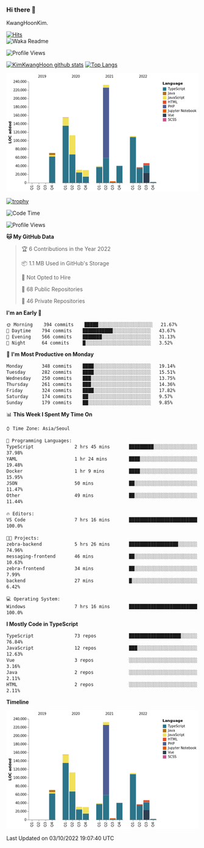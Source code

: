 ### Hi there 👋

KwangHoonKim.

[![Hits](https://hits.seeyoufarm.com/api/count/incr/badge.svg?url=https%3A%2F%2Fgithub.com%2Frhkdgns95)](https://hits.seeyoufarm.com)  
![Waka Readme](https://github.com/rhkdgns95/rhkdgns95/workflows/Waka%20Readme/badge.svg)

![Profile Views](http://img.shields.io/badge/Profile%20Views-0-blue)

[![KimKwangHoon github stats](https://github-readme-stats.vercel.app/api?username=rhkdgns95&show_icons=true)](https://github.com/rhkdgns95/github-readme-stats)   [![Top Langs](https://github-readme-stats.vercel.app/api/top-langs/?username=rhkdgns95&layout=compact)](https://github.com/rhkdgns95/github-readme-stats)   


![Chart not found](https://raw.githubusercontent.com/rhkdgns95/rhkdgns95/master/charts/bar_graph.png) 

[![trophy](https://github-profile-trophy.vercel.app/?username=rhkdgns95)](https://github.com/rhkdgns95/github-profile-trophy)

<!--START_SECTION:waka-->
![Code Time](http://img.shields.io/badge/Code%20Time-3%2C286%20hrs%202%20mins-blue)

![Profile Views](http://img.shields.io/badge/Profile%20Views-3-blue)

**🐱 My GitHub Data** 

> 🏆 6 Contributions in the Year 2022
 > 
> 📦 1.1 MB Used in GitHub's Storage 
 > 
> 🚫 Not Opted to Hire
 > 
> 📜 68 Public Repositories 
 > 
> 🔑 46 Private Repositories  
 > 
**I'm an Early 🐤** 

```text
🌞 Morning    394 commits    █████░░░░░░░░░░░░░░░░░░░░   21.67% 
🌆 Daytime    794 commits    ███████████░░░░░░░░░░░░░░   43.67% 
🌃 Evening    566 commits    ███████░░░░░░░░░░░░░░░░░░   31.13% 
🌙 Night      64 commits     █░░░░░░░░░░░░░░░░░░░░░░░░   3.52%

```
📅 **I'm Most Productive on Monday** 

```text
Monday       348 commits    ████░░░░░░░░░░░░░░░░░░░░░   19.14% 
Tuesday      282 commits    ████░░░░░░░░░░░░░░░░░░░░░   15.51% 
Wednesday    250 commits    ███░░░░░░░░░░░░░░░░░░░░░░   13.75% 
Thursday     261 commits    ███░░░░░░░░░░░░░░░░░░░░░░   14.36% 
Friday       324 commits    ████░░░░░░░░░░░░░░░░░░░░░   17.82% 
Saturday     174 commits    ██░░░░░░░░░░░░░░░░░░░░░░░   9.57% 
Sunday       179 commits    ██░░░░░░░░░░░░░░░░░░░░░░░   9.85%

```


📊 **This Week I Spent My Time On** 

```text
⌚︎ Time Zone: Asia/Seoul

💬 Programming Languages: 
TypeScript               2 hrs 45 mins       █████████░░░░░░░░░░░░░░░░   37.98% 
YAML                     1 hr 24 mins        ████░░░░░░░░░░░░░░░░░░░░░   19.48% 
Docker                   1 hr 9 mins         ████░░░░░░░░░░░░░░░░░░░░░   15.95% 
JSON                     50 mins             ██░░░░░░░░░░░░░░░░░░░░░░░   11.47% 
Other                    49 mins             ██░░░░░░░░░░░░░░░░░░░░░░░   11.44%

🔥 Editors: 
VS Code                  7 hrs 16 mins       █████████████████████████   100.0%

🐱‍💻 Projects: 
zebra-backend            5 hrs 26 mins       ██████████████████░░░░░░░   74.96% 
messaging-frontend       46 mins             ██░░░░░░░░░░░░░░░░░░░░░░░   10.63% 
zebra-frontend           34 mins             ██░░░░░░░░░░░░░░░░░░░░░░░   7.99% 
backend                  27 mins             █░░░░░░░░░░░░░░░░░░░░░░░░   6.42%

💻 Operating System: 
Windows                  7 hrs 16 mins       █████████████████████████   100.0%

```

**I Mostly Code in TypeScript** 

```text
TypeScript               73 repos            ███████████████████░░░░░░   76.84% 
JavaScript               12 repos            ███░░░░░░░░░░░░░░░░░░░░░░   12.63% 
Vue                      3 repos             ░░░░░░░░░░░░░░░░░░░░░░░░░   3.16% 
Java                     2 repos             ░░░░░░░░░░░░░░░░░░░░░░░░░   2.11% 
HTML                     2 repos             ░░░░░░░░░░░░░░░░░░░░░░░░░   2.11%

```


**Timeline**

![Chart not found](https://raw.githubusercontent.com/rhkdgns95/rhkdgns95/master/charts/bar_graph.png) 


 Last Updated on 03/10/2022 19:07:40 UTC
<!--END_SECTION:waka-->
